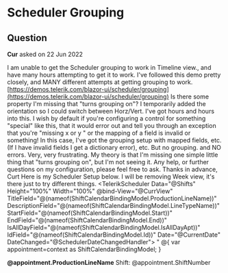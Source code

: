 # Scheduler Grouping

## Question

**Cur** asked on 22 Jun 2022

I am unable to get the Scheduler grouping to work in Timeline view., and have many hours attempting to get it to work. I've followed this demo pretty closely, and MANY different attempts at getting grouping to work. [https://demos.telerik.com/blazor-ui/scheduler/grouping](https://demos.telerik.com/blazor-ui/scheduler/grouping) Is there some property I'm missing that "turns grouping on"? I temporarily added the orientation so I could switch between Horz/Vert. I've got hours and hours into this. I wish by default if you're configuring a control for something "special" like this, that it would error out and tell you through an exception that you're "missing x or y " or the mapping of a field is invalid or something! In this case, I've got the grouping setup with mapped fields, etc. (If I have invalid fields I get a dictionary error), etc. But no grouping. and NO errors. Very, very frustrating. My theory is that I'm missing one simple little thing that "turns grouping on", but I'm not seeing it. Any help, or further questions on my configuration, please feel free to ask. Thanks in advance, Curt Here is my Scheduler Setup below. I will be removing Week view, it's there just to try different things. <TelerikScheduler Data="@Shifts" Height="100%" Width="100%" @bind-View="@CurrView" TitleField="@(nameof(ShiftCalendarBindingModel.ProductionLineName))" DescriptionField="@(nameof(ShiftCalendarBindingModel.LineTypeName))" StartField="@(nameof(ShiftCalendarBindingModel.Start))" EndField="@(nameof(ShiftCalendarBindingModel.End))" IsAllDayField="@(nameof(ShiftCalendarBindingModel.IsAllDayApt))" IdField="@(nameof(ShiftCalendarBindingModel.Id))" Date="@CurrentDate" DateChanged="@SchedulerDateChangedHandler"> <SchedulerSettings> <SchedulerGroupSettings Resources="@GroupingResources" Orientation="@GroupingOrientation"></SchedulerGroupSettings> </SchedulerSettings> <SchedulerResources> <SchedulerResource Field="LineTypeId" TextField="LineTypeName" ValueField="Id" Data="@LineTypes"></SchedulerResource>" </SchedulerResources> <ItemTemplate> @{ var appointment=context as ShiftCalendarBindingModel; } <div style="height: 100%; width:100%; background-color:@(new MarkupString(appointment.BackGroundColor))"> <p><strong>@appointment.ProductionLineName</strong>&nbsp;Shift: @appointment.ShiftNumber </p> </div> </ItemTemplate> <SchedulerViews> <SchedulerTimelineView StartTime="@DayStart" EndTime="@DayEnd"ColumnWidth="50" SlotDuration="60" NumberOfDays="1" /> <SchedulerWeekView StartTime="@DayStart" EndTime="@DayEnd" SlotDivisions="2" SlotDuration="60" /> </SchedulerViews> </TelerikScheduler> This is what I'm considering "Important" properties: List<SchedulerGroupOrientation> GroupingOrientationOptions=new List<SchedulerGroupOrientation> { SchedulerGroupOrientation.Horizontal, SchedulerGroupOrientation.Vertical }; private Telerik.Blazor.Components.TelerikScheduler<ShiftCalendarBindingModel> SchedulerRef { get; set; } List<string> GroupingResources=new List<string> { "LineTypeId" }; public List<LineTypeModel> LineTypes { get; set; }=new List<LineTypeModel>(); public class LineTypeModel { public int? Id { get; set; } public string LineTypeName { get; set; } } A few properties from my scheduler model, showing the "LineTypeId": public class ShiftCalendarBindingModel { public long Id { get; set; } public int? LineTypeId { get; set; } }

### Response

**Dimo** commented on 27 Jun 2022

Hi Curt, To group the Scheduler, you need to define just two tags for: resource settings grouping settings You have both tags and their configuration looks correct. So the problem should be in the data: make sure that LineTypes is not empty make sure all field names are correct and the LineTypeId values in ShiftCalendarBindingModel match the Id values in LineTypeModel Here is a simple REPL example for you to compare. If you need further assistance, send a similar example for inspection.

### Response

**Curt** commented on 13 Sep 2022

To potentially help others with issues getting resources to show: The order you initialize/load your various lists appears to matter, and you should recreate your resource lists on any refresh. I had the List<Resource> MyResource {get;set;}=new List<Resource> as a property. It seems that if I fill this list dynamically based upon the loaded data and not create a new List each time the data is loaded the resource "view" would not show. Or if I assign the bound "Data" to the scheduler control before I assign the Resource list the resource would not show. So, load your resources, creating a new list each time that you assign to MyResource (in this example). After you've loaded/assigned your resource objects THEN assign your data (don't assign data then the resource list). It seems the "fill ui" routine of the control will not "refresh" if you clear and reuse your resource list (say it's a dynamic list that's determined by the data of the scheduler), and it will not refresh if you assign the resource property after the Data (data bound to the scheduler) property is assigned. In other words, data load order and list reuse can matter.

### Response

**Paul** commented on 16 Oct 2023

Hey Curt Thanks so much for taking the time to respond and to write down your findings! Saved me a bunch of time struggling to do the same thing! 😍 Cheers, Paul

